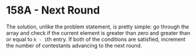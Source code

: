 # 158A - Next Round

The solution, unlike the problem statement, is pretty simple: go
through the array and check if the current element is greater than
zero and greater than or equal to `k - 1`th entry. If both of the
conditions are satisfied, increment the number of contestants
advancing to the next round.

